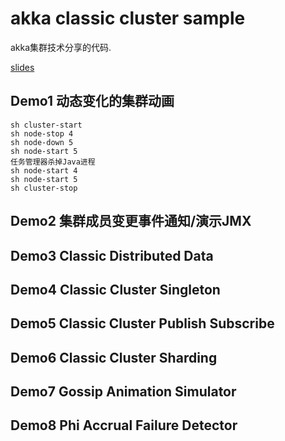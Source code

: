 # akka classic cluster sample

akka集群技术分享的代码.

[slides]()

## Demo1 动态变化的集群动画

```
sh cluster-start
sh node-stop 4
sh node-down 5
sh node-start 5
任务管理器杀掉Java进程
sh node-start 4
sh node-start 5
sh cluster-stop
```

## Demo2 集群成员变更事件通知/演示JMX

## Demo3 Classic Distributed Data

## Demo4 Classic Cluster Singleton

## Demo5 Classic Cluster Publish Subscribe

## Demo6 Classic Cluster Sharding

## Demo7 Gossip Animation Simulator

## Demo8 Phi Accrual Failure Detector
